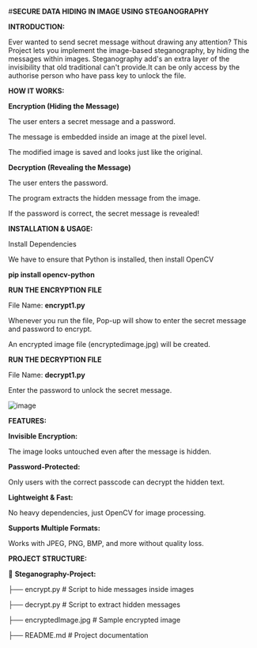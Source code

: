 #**SECURE DATA HIDING IN IMAGE USING STEGANOGRAPHY**

**INTRODUCTION:**

Ever wanted to send secret message without drawing any attention?
This Project lets you implement the image-based steganography, by hiding the messages within images. Steganography add's an extra layer of the invisibility that old traditional can't provide.It can be only access by the authorise person who have pass key to unlock the file.

**HOW IT WORKS:**

**Encryption (Hiding the Message)**

The user enters a secret message and a password.

The message is embedded inside an image at the pixel level.

The modified image is saved and looks just like the original.

**Decryption (Revealing the Message)**

The user enters the password.

The program extracts the hidden message from the image.

If the password is correct, the secret message is revealed!

**INSTALLATION & USAGE:**

Install Dependencies

We have to ensure that Python is installed, then install OpenCV

**pip install opencv-python**

**RUN THE ENCRYPTION FILE**

File Name: **encrypt1.py**

Whenever you run the file, Pop-up will show to enter the secret message and password to encrypt.

An encrypted image file (encryptedimage.jpg) will be created.

**RUN THE DECRYPTION FILE**

File Name: **decrypt1.py**

Enter the password to unlock the secret message.

![image](https://github.com/user-attachments/assets/2accae6e-3a8f-416d-9f45-8d22dd483166)

**FEATURES:**

**Invisible Encryption:** 

The image looks untouched even after the message is hidden.

**Password-Protected:**

Only users with the correct passcode can decrypt the hidden text.

**Lightweight & Fast:**

No heavy dependencies, just OpenCV for image processing.

**Supports Multiple Formats:** 

Works with JPEG, PNG, BMP, and more without quality loss.


**PROJECT STRUCTURE:**

📂 **Steganography-Project:**

 ├── encrypt.py  # Script to hide messages inside images
 
 ├── decrypt.py  # Script to extract hidden messages
 
 ├── encryptedImage.jpg  # Sample encrypted image
 
 ├── README.md  # Project documentation







